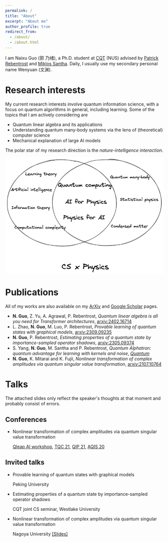 ```yaml
---
permalink: /
title: "About"
excerpt: "About me"
author_profile: true
redirect_from: 
  - /about/
  - /about.html
---
```


I am Naixu Guo (郭 乃绪), a Ph.D. student at [CQT](https://www.quantumlah.org/) (NUS) advised by [Patrick Rebentrost](https://scholar.google.com/citations?user=XWHSBmUAAAAJ&hl=en) and [Miklos Santha](https://scholar.google.com.sg/citations?user=pER3wbkAAAAJ&hl=en).
Daily, I usually use my secondary personal name Wenyuan (文渊).


Research interests
======
My current research interests involve quantum information science, with a focus on quantum algorithms in general, including learning.
Some of the topics that I am actively considering are
* Quantum linear algebra and its applications
* Understanding quantum many-body systems via the lens of (theoretical) computer science
* Mechanical explanation of large AI models
  
The polar star of my research direction is the *nature-intelligence interaction*.


![avatar](_pages/Research_interest.png)

Publications
======
All of my works are also available on my [ArXiv](https://scirate.com/Naixu-Guo/papers) and [Google Scholar](https://scholar.google.com/citations?hl=en&user=r2I_WtAAAAAJ&view_op=list_works&gmla=AJsN-F4R90e-0IvThoZVAs4uhYFfG-2VP_Hbd4-qNcW5mjlNq_E1YFT_x18SVcVfvzNbs5mUamJeu5JO9TYKLj-oE7tjlBhtyFsy7fG-057qZH6Nj_YHmCg) pages.

* **N. Guo**, Z. Yu, A. Agrawal, P. Rebentrost, *Quantum linear algebra is all you need for Transformer architectures*, [arxiv:2402.16714](https://arxiv.org/abs/2402.16714)
* L. Zhao, **N. Guo**, M. Luo, P. Rebentrost, *Provable learning of quantum states with graphical models*, [arxiv:2309.09235](https://arxiv.org/abs/2309.09235)
* **N. Guo**, P. Rebentrost, *Estimating properties of a quantum state by importance-sampled operator shadows*, [arxiv:2305.09374](https://arxiv.org/abs/2305.09374)
* S. Yang, **N. Guo**, M. Santha and P. Rebentrost, *Quantum Alphatron: quantum advantage for learning with kernels and noise*, [*Quantum*](https://arxiv.org/abs/2108.11670)
* **N. Guo**, K. Mitarai and K. Fujii, *Nonlinear transformation of complex amplitudes via quantum singular value transformation*, [arxiv:2107.10764](https://arxiv.org/abs/2107.10764)


Talks
======
The attached slides only reflect the speaker's thoughts at that moment and probably consist of errors.

## Conferences
- Nonlinear transformation of complex amplitudes via quantum singular value transformation 

  [Qleap AI workshop](https://drive.google.com/file/d/1Y0f48uYliyMXGqAIoS9RWPujcSc5euIi/view?usp=sharing), [TQC 21](https://drive.google.com/file/d/1cFB-CUBnA7koun60nT_IEEx4uFhnICk7/view?usp=sharing), [QIP 21](https://drive.google.com/file/d/184jUftu5RYpeL6bULCRj_wjWqxnI2Qqq/view?usp=sharing), [AQIS 20](https://drive.google.com/file/d/1H-jIOYfV-fKAgUWwQQ_7-luebPAsufhF/view?usp=sharing)
  
  
## Invited talks
- Provable learning of quantum states with graphical models
  
  Peking University

- Estimating properties of a quantum state by importance-sampled operator shadows

  CQT joint CS seminar, Westlake University

- Nonlinear transformation of complex amplitudes via quantum singular value transformation

  Nagoya University [[Slides]](https://drive.google.com/file/d/1Zf-U_e8FYVwcK1CibgPA5IrKzNWyLzXS/view?usp=sharing) 
